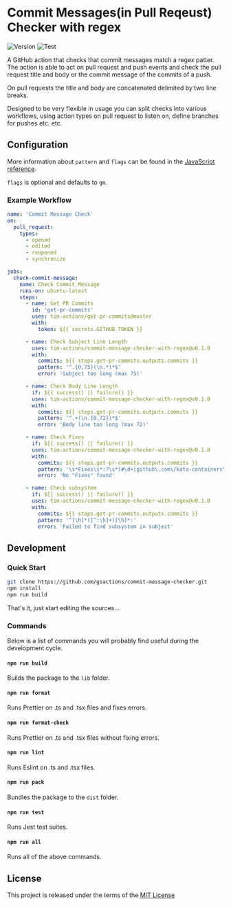 # Commit Messages(in Pull Reqeust) Checker with regex

![Version](https://img.shields.io/github/v/release/gsactions/commit-message-checker?style=flat-square)
![Test](https://github.com/gsactions/commit-message-checker/workflows/build-test/badge.svg)

A GitHub action that checks that commit messages match a regex patter. The
action is able to act on pull request and push events and check the pull
request title and body or the commit message of the commits of a push.

On pull requests the title and body are concatenated delimited by two line
breaks.

Designed to be very flexible in usage you can split checks into various
workflows, using action types on pull request to listen on, define branches
for pushes etc. etc.

## Configuration

More information about `pattern` and `flags` can be found in the
[JavaScript reference](https://developer.mozilla.org/en-US/docs/Web/JavaScript/Reference/Global_Objects/RegExp).

`flags` is optional and defaults to `gm`.

### Example Workflow

```yml
name: 'Commit Message Check'
on:
  pull_request:
    types:
      - opened
      - edited
      - reopened
      - synchronize

jobs:
  check-commit-message:
    name: Check Commit Message
    runs-on: ubuntu-latest
    steps:
      - name: Get PR Commits
        id: 'get-pr-commits'
        uses: tim-actions/get-pr-commits@master
        with:
          token: ${{ secrets.GITHUB_TOKEN }}

      - name: Check Subject Line Length
        uses: tim-actions/commit-message-checker-with-regex@v0.1.0
        with:
          commits: ${{ steps.get-pr-commits.outputs.commits }}
          pattern: '^.{0,75}(\n.*)*$'
          error: 'Subject too long (max 75)'

      - name: Check Body Line Length
        if: ${{ success() || failure() }}
        uses: tim-actions/commit-message-checker-with-regex@v0.1.0
        with:
          commits: ${{ steps.get-pr-commits.outputs.commits }}
          pattern: '^.+(\n.{0,72})*$'
          error: 'Body line too long (max 72)'

      - name: Check Fixes
        if: ${{ success() || failure() }}
        uses: tim-actions/commit-message-checker-with-regex@v0.1.0
        with:
          commits: ${{ steps.get-pr-commits.outputs.commits }}
          pattern: '\s*Fixes\s*:?\s*(#\d+|github\.com\/kata-containers\/[a-z-.]*#\d+)'
          error: 'No "Fixes" found'

      - name: Check subsystem
        if: ${{ success() || failure() }}
        uses: tim-actions/commit-message-checker-with-regex@v0.1.0
        with:
          commits: ${{ steps.get-pr-commits.outputs.commits }}
          pattern: '^[\h]*([^:\h]+)[\h]*:'
          error: 'Failed to find subsystem in subject'


```

## Development

### Quick Start

```sh
git clone https://github.com/gsactions/commit-message-checker.git
npm install
npm run build
```

That's it, just start editing the sources...

### Commands

Below is a list of commands you will probably find useful during the development
cycle.

#### `npm run build`

Builds the package to the `lib` folder.

#### `npm run format`

Runs Prettier on .ts and .tsx files and fixes errors.

#### `npm run format-check`

Runs Prettier on .ts and .tsx files without fixing errors.

#### `npm run lint`

Runs Eslint on .ts and .tsx files.

#### `npm run pack`

Bundles the package to the `dist` folder.

#### `npm run test`

Runs Jest test suites.

#### `npm run all`

Runs all of the above commands.

## License

This project is released under the terms of the [MIT License](LICENSE)
